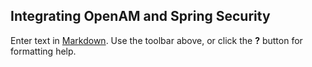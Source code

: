 ## Integrating OpenAM and Spring Security

Enter text in [Markdown](http://daringfireball.net/projects/markdown/). Use the toolbar above, or click the **?** button for formatting help.
